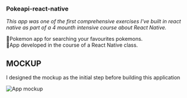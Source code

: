 ### Pokeapi-react-native

<i>This app was one of the first comprehensive exercises I've built in react native as part of a 4 mounth intensive course about React Native. </i> <br/>

🔴Pokemon app for searching your favourites pokemons. <br/>
🌱App developed in the course of a React Native class. <br/>

## MOCKUP

I designed the mockup as the initial step before building this application

![App mockup](https://raw.githubusercontent.com/Raisitae/Pokeapi-react-native/pokeapi_mockup.png?raw=true)
